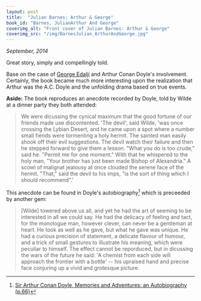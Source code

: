 ```yaml
---
layout: post
title:  "Julian Barnes: Arthur & George"
book_id: "Barnes, JulianArthur And George"
coverimg_alt: "Front cover of Julian Barnes: Arthur & George"
coverimg_src: "/img/BarnesJulian_ArthurAndGeorge.jpg"
---
```


_September, 2014_

Great story, simply and compellingly told.

Base on the case of
[George Edalji](https://en.wikipedia.org/wiki/George_Edalji) and
Arthur Conan Doyle's involvement. Certainly, the book became much more
interesting upon the realization that Arthur was the A.C. Doyle and
the unfolding drama based on true events.

__Aside:__ The book reproduces an anecdote recorded by Doyle, told by
Wilde at a dinner party they both attended:

> We were dicussing the cynical maximum that the good fortune of our
> friends made use discontented. 'The devil', said Wilde, 'was once
> crossing the Lybian Desert, and he came upon a spot where a number
> small fiends were tormenting a holy hermit. The sainted man easily
> shook off their evil suggestions. The devil watch their failure
> and then he stepped forward to give them a lesson. "What you do is
> too crude," said he. "Permit me for one moment."  With that he
> whispered to the holy man, "Your brother has just been made Bishop
> of Alexandria." A scowl of malignat jealousy at once clouded the
> serene face of the hermit. "That," said the devil to his imps, "is
> the sort of thing which I should recommend".'

This anecdote can be found in Doyle's autobiography[^1] which is
preceeded by another gem:

> [Wilde] towered above us all, and yet he had the art of seeming to
> be interested in all we could say. He had the delicacy of feeling
> and tact, for the monologue man, however clever, can never be a
> gentleman at heart. He took as well as he gave, but what he gave was
> unique. He had a curious precision of statement, a delicate flavour
> of humour, and a trick of small gestures to illustrate his meaning,
> which were peculiar to himself. The effect cannot be reporduced, but
> in dicussing the wars of the future he said: 'A chemist from each
> side will approach the frontier with a bottle' -- his upraised hand
> and precise face conjuring up a vivid and grotesque picture.

[^1]: [Sir Arthur Conan Doyle, Memories and Adventures: an Autobiography (p.66)](http://books.google.com.au/books?id=pvE6R9IvsXUC&pg=PA66&lpg=PA66#v=onepage&q&f=false)
